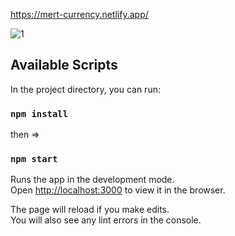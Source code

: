 

https://mert-currency.netlify.app/

![1](https://user-images.githubusercontent.com/44974863/101881540-9fb4c900-3ba5-11eb-8800-ace5ed1284fa.png)

## Available Scripts

In the project directory, you can run:

### `npm install`
then =>
### `npm start`

Runs the app in the development mode.\
Open [http://localhost:3000](http://localhost:3000) to view it in the browser.

The page will reload if you make edits.\
You will also see any lint errors in the console.
